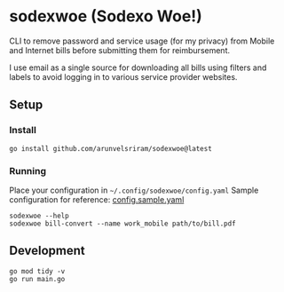 # sodexwoe (Sodexo Woe!)

CLI to remove password and service usage (for my privacy) from Mobile and Internet bills before submitting them for reimbursement.

I use email as a single source for downloading all bills using filters and labels to avoid logging in to various service provider websites.

## Setup

### Install

```
go install github.com/arunvelsriram/sodexwoe@latest
```

### Running

Place your configuration in `~/.config/sodexwoe/config.yaml`
Sample configuration for reference: [config.sample.yaml](config.sample.yaml)

```
sodexwoe --help
sodexwoe bill-convert --name work_mobile path/to/bill.pdf
```

## Development

```
go mod tidy -v
go run main.go
```
